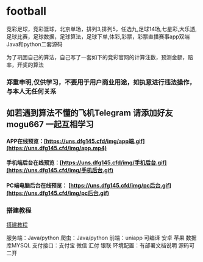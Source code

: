 # football
竞彩足球，竞彩篮球，北京单场，排列3,排列5，任选九,足球14场,七星彩,大乐透,足球比赛，足球数据，足球算法，足球下单,体彩,彩票，彩票直播赛事app双端
Java和python二套源码

为了巩固自己的算法，自己写了一套如下的竞彩官网的计算注数，预测金额，赔率，开奖的算法

### 郑重申明,仅供学习，不要用于用户商业用途，如执意进行违法操作，与本人无任何关系
## 如若遇到算法不懂的飞机Telegram 请添加好友 mogu667  一起互相学习

#### APP在线预览：[https://uns.dfg145.cfd/img/app端.gif](https://uns.dfg145.cfd/img/app.mp4)<br>
#### 手机端后台在线预览：[https://uns.dfg145.cfd/img/手机后台.gif](https://uns.dfg145.cfd/img/手机后台.gif)<br>
#### PC端电脑后台在线预览： [https://uns.dfg145.cfd/img/pc后台.gif](https://uns.dfg145.cfd/img/pc后台.gif)<br>

### 搭建教程
[搭建教程](https://youtu.be/7BIIAtqUiUI)


服务端：Java/python
爬虫：Java/python
前端：uniapp 可编译 安卓 苹果
数据库MYSQL
支付接口：支付宝 微信 汇付 银联
环境配置：有部署文档说明
源码可二开

